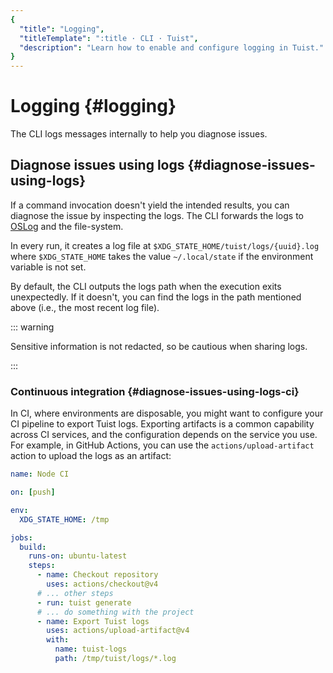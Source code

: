 ```yaml
---
{
  "title": "Logging",
  "titleTemplate": ":title · CLI · Tuist",
  "description": "Learn how to enable and configure logging in Tuist."
}
---
```

# Logging {#logging}

The CLI logs messages internally to help you diagnose issues.

## Diagnose issues using logs {#diagnose-issues-using-logs}

If a command invocation doesn't yield the intended results, you can diagnose the
issue by inspecting the logs. The CLI forwards the logs to
[OSLog](https://developer.apple.com/documentation/os/oslog) and the file-system.

In every run, it creates a log file at `$XDG_STATE_HOME/tuist/logs/{uuid}.log`
where `$XDG_STATE_HOME` takes the value `~/.local/state` if the environment
variable is not set.

By default, the CLI outputs the logs path when the execution exits unexpectedly.
If it doesn't, you can find the logs in the path mentioned above (i.e., the most
recent log file).

::: warning
<!-- -->
Sensitive information is not redacted, so be cautious when sharing logs.
<!-- -->
:::

### Continuous integration {#diagnose-issues-using-logs-ci}

In CI, where environments are disposable, you might want to configure your CI
pipeline to export Tuist logs. Exporting artifacts is a common capability across
CI services, and the configuration depends on the service you use. For example,
in GitHub Actions, you can use the `actions/upload-artifact` action to upload
the logs as an artifact:

```yaml
name: Node CI

on: [push]

env:
  XDG_STATE_HOME: /tmp

jobs:
  build:
    runs-on: ubuntu-latest
    steps:
      - name: Checkout repository
        uses: actions/checkout@v4
      # ... other steps
      - run: tuist generate
      # ... do something with the project
      - name: Export Tuist logs
        uses: actions/upload-artifact@v4
        with:
          name: tuist-logs
          path: /tmp/tuist/logs/*.log
```
